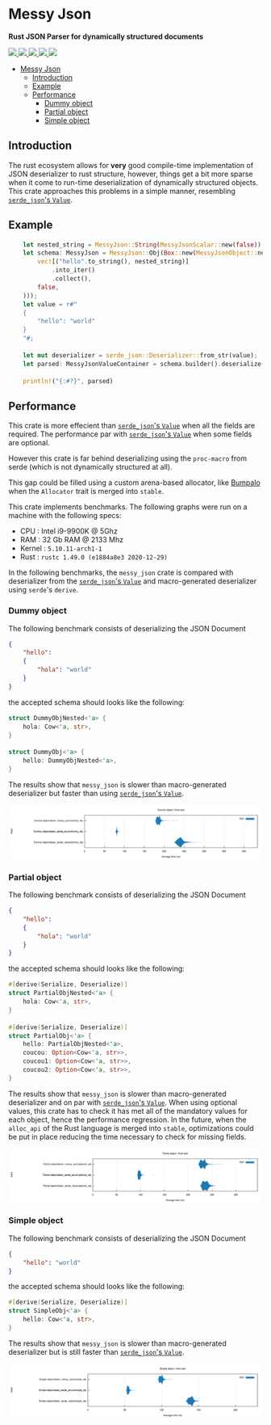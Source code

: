 # Messy Json

**Rust JSON Parser for dynamically structured documents**

<a href="https://gitlab.com/basiliq/messy_json/-/pipelines" alt="Gitlab pipeline status">
  <img src="https://img.shields.io/gitlab/pipeline/basiliq/messy_json/master">
</a>
<a href="https://codecov.io/gl/basiliq/messy_json" alt="Codecov">
  <img src="https://img.shields.io/codecov/c/gitlab/basiliq/messy_json?token=tnPbnqeTHj">
</a>
<a href="https://crates.io/crates/messy_json" alt="Crates.io version">
  <img src="https://img.shields.io/crates/v/messy_json">
</a>
<a href="https://crates.io/crates/messy_json" alt="Crates.io license">
  <img src="https://img.shields.io/crates/l/messy_json?label=license">
</a>
<a href="https://docs.rs/messy_json" alt="Docs.rs">
  <img src="https://docs.rs/messy_json/badge.svg">
</a>

- [Messy Json](#messy-json)
	- [Introduction](#introduction)
	- [Example](#example)
	- [Performance](#performance)
		- [Dummy object](#dummy-object)
		- [Partial object](#partial-object)
		- [Simple object](#simple-object)

## Introduction

The rust ecosystem allows for **very** good compile-time implementation of JSON deserializer to rust structure, however,
things get a bit more sparse when it come to run-time deserialization of dynamically structured objects.
This crate approaches this problems in a simple manner, resembling [`serde_json`'s `Value`](https://docs.serde.rs/serde_json/value/enum.Value.html).

## Example

```rust
    let nested_string = MessyJson::String(MessyJsonScalar::new(false));
    let schema: MessyJson = MessyJson::Obj(Box::new(MessyJsonObject::new(
        vec![("hello".to_string(), nested_string)]
            .into_iter()
            .collect(),
        false,
    )));
    let value = r#"
	{
		"hello": "world"
	}
	"#;

	let mut deserializer = serde_json::Deserializer::from_str(value);
	let parsed: MessyJsonValueContainer = schema.builder().deserialize(&mut deserializer).unwrap();
	
	println!("{:#?}", parsed)
```

## Performance

This crate is more effecient than [`serde_json`'s `Value`](https://docs.serde.rs/serde_json/value/enum.Value.html) when all the fields are required. The performance par with [`serde_json`'s `Value`](https://docs.serde.rs/serde_json/value/enum.Value.html) when some fields are optional.

However this crate is far behind deserializing using the `proc-macro` from serde (which is not dynamically structured at all).

This gap could be filled using a custom arena-based allocator, like [Bumpalo](https://crates.io/crates/bumpalo) when the `Allocator` trait is merged into `stable`. 

This crate implements benchmarks.
The following graphs were run on a machine with the following specs:

- CPU		: Intel i9-9900K @ 5Ghz
- RAM		: 32 Gb RAM @ 2133 Mhz
- Kernel	: `5.10.11-arch1-1`
- Rust		: `rustc 1.49.0 (e1884a8e3 2020-12-29)`

In the following benchmarks, the `messy_json` crate is compared with deserializer from the [`serde_json`'s `Value`](https://docs.serde.rs/serde_json/value/enum.Value.html) and macro-generated deserializer using `serde`'s `derive`.

### Dummy object

The following benchmark consists of deserializing the JSON Document

```json
{
	"hello":
	{
		"hola": "world"
	}
}
```

the accepted schema should looks like the following:

```rust
struct DummyObjNested<'a> {
    hola: Cow<'a, str>,
}

struct DummyObj<'a> {
    hello: DummyObjNested<'a>,
}
```

The results show that `messy_json` is slower than macro-generated deserializer but faster than using
[`serde_json`'s `Value`](https://docs.serde.rs/serde_json/value/enum.Value.html).

<a href="https://gitlab.com/basiliq/messy_json/-/blob/master/benches/dummy_violin.svg" alt="Dummy structure violin">
  <img src="./benches/dummy_violin.svg">
</a>

### Partial object

The following benchmark consists of deserializing the JSON Document

```json
{
	"hello":
	{
		"hola": "world"
	}
}
```

the accepted schema should looks like the following:

```rust
#[derive(Serialize, Deserialize)]
struct PartialObjNested<'a> {
    hola: Cow<'a, str>,
}

#[derive(Serialize, Deserialize)]
struct PartialObj<'a> {
    hello: PartialObjNested<'a>,
    coucou: Option<Cow<'a, str>>,
    coucou1: Option<Cow<'a, str>>,
    coucou2: Option<Cow<'a, str>>,
}
```

The results show that `messy_json` is slower than macro-generated deserializer and on par with [`serde_json`'s `Value`](https://docs.serde.rs/serde_json/value/enum.Value.html). When using optional values, this crate has to check it has met all of the mandatory values for each object, hence the performance regression. In the future, when the `alloc_api` of the Rust language is merged into `stable`, optimizations could be put in place reducing the time necessary to check for missing fields.

<a href="https://gitlab.com/basiliq/messy_json/-/blob/master/benches/partial_violin.svg" alt="Partial structure violin">
  <img src="./benches/partial_violin.svg">
</a>

### Simple object

The following benchmark consists of deserializing the JSON Document

```json
{
	"hello": "world"
}
```

the accepted schema should looks like the following:

```rust
#[derive(Serialize, Deserialize)]
struct SimpleObj<'a> {
    hello: Cow<'a, str>,
}
```

The results show that `messy_json` is slower than macro-generated deserializer but is still faster than [`serde_json`'s `Value`](https://docs.serde.rs/serde_json/value/enum.Value.html). 

<a href="https://gitlab.com/basiliq/messy_json/-/blob/master/benches/simple_violin.svg" alt="Simple structure violin">
  <img src="./benches/simple_violin.svg">
</a>
